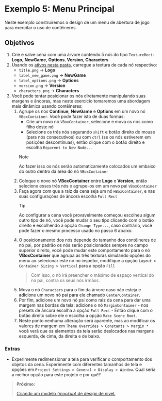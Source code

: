 # Exemplo 5: Menu Principal

Neste exemplo construiremos o design de um menu de abertura de jogo para exercitar o uso de contêineres.

## Objetivos

1. Crie e salve cena com uma árvore contendo 5 nós do tipo `TextureRect`: **Logo**, **NewGame**, **Options**, **Version**, **Characters**
2. Usando os [ativos nesta pasta](./assets/), carregue a textura de cada nó respectivo:
    - `title.png` → **Logo**
    - `label_new_game.png` → **NewGame**
    - `label_options.png` → **Options**
    - `version.png` → **Version**
    - `characters.png` → **Characters**
3. Você pode tentar posicionar os nós diretamente manipulando suas margens e âncoras, mas neste exercício tomaremos uma abordagem mais dinâmica usando contêineres:
    1. Agrupe os nós **Continue**, **NewGame** e **Options** em um novo nó `VBoxContainer`. Você pode fazer isto de duas formas:
        - Crie um novo nó `VBoxContainer`, selecione e mova os nós como filho deste nó
        - Selecione os três nós segurando `shift` e botão direito do mouse (para nós consecutivos) ou com `ctrl` (se os nós estiverem em posições descontínuas), então clique com o botão direito e escolha `Reparent to New Node...`
        > [!NOTE]
        > Ao fazer isso os nós serão automaticamente colocados um embaixo do outro dentro da área do nó `VBoxContainer`
    2. Coloque o novo nó **VBoxContainer** entre **Logo** e **Version**, então selecione esses três nós e agrupe-os em um novo pai `VBoxContainer`
    3. Faça agora com que a raiz da cena seja um nó `HBoxContainer`, e nas suas configurações de âncora escolha `Full Rect`
        > [!TIP]
        > Ao configurar a cena você provavelmente começou escolheu algum outro tipo de nó, você pode mudar o seu tipo clicando com o botão direito e escolhendo a opção `Change Type...`, caso contrário, você pode fazer o mesmo processo usado no passo 6 abaixo.
    4. O posicionamento dos nós depende do tamanho dos contêineres de nó pai, por padrão os nós serão posicionados sempre no campo superior direito, você pode mudar este comportamento para o nó **VBoxContainer** que agrupa as três texturas simulando opções do menu ao selecionar este nó no inspetor, modifique a opção `Layout > Container Sizing > Vertical` para a opção `Fill`
        > Com isso, o nó irá preencher o máximo de espaço vertical do nó pai, contra os seus nós irmãos.
    5. Mova o nó `Characters` para o fim da árvore caso não esteja e adicione um novo nó pai para ele chamado `CenterContainer`.
    6. Por fim, adicione um novo nó pai como raiz da cena para dar uma margem nas bordas da tela: adicione o nó `MarginContainer` - nos presets de âncora escolha a opção `Full Rect` - Então clique com o botão direito sobre ele e escolha a opção `Make Scene Root`.
    7. Neste ponto nenhuma alteração será aparente, mas ao modificar os valores de margem em `Theme Overrides > Constants > Margin *` você verá que os elementos da tela serão deslocados nas margens esquerda, de cima, da direita e de baixo. 

### Extras

- Experimente redimensionar a tela para verificar o comportamento dos objetos da cena. Experimente com diferentes tamanhos de tela e opções em `Project Settings > General > Display > Window`. Qual seria a melhor opção para este projeto e por quê?


> **Próximo:**
> 
> [Criando um modelo (_mockup_) de design de nível.](../6/README.md)
